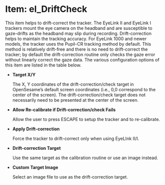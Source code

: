 # Item: el_DriftCheck

This item helps to drift-correct the tracker. The EyeLink II and EyeLink I trackers mount the eye camera on the headband and are susceptible to gaze-drifts as the headband may slip during recording. Drift-correction helps to maintain the tracking accuracy. For EyeLink 1000 and newer models, the tracker uses the Pupil-CR tracking method by default. This method is relatively drift-free and there is no need to drift-correct the tracker; by default the drift-correction routine only checks the gaze error without linearly correct the gaze data. The various configuration options of this item are listed in the table below.

* <b>Target X/Y</b>

	The X, Y coordinates of the drift-correction/check target in OpenSesame’s default screen coordinates (i.e., 0,0 correspond to the center of the screen). The drift-correction/check target does not necessarily need to be presented at the center of the screen.

* <b>Allow Re-calibrate if Drift-correction/check Fails</b>

	Allow the user to press ESCAPE to setup the tracker and to re-calibrate.

* <b>Apply Drift-correction</b>

	Force the tracker to drift-correct only when using EyeLInk II/I.

* <b>Drift-correction Target</b>
	
	Use the same target as the calibration routine or use an image instead.
	
* <b>Custom Target Image</b>

	Select an image file to use as the drift-correction target.
